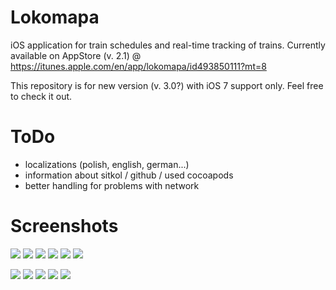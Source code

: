 Lokomapa
========

iOS application for train schedules and real-time tracking of trains.
Currently available on AppStore (v. 2.1) @ https://itunes.apple.com/en/app/lokomapa/id493850111?mt=8

This repository is for new version (v. 3.0?) with iOS 7 support only. Feel free to check it out.

ToDo
========
- localizations (polish, english, german...)
- information about sitkol / github / used cocoapods
- better handling for problems with network


Screenshots
========
![](/Screenshots/iphone01.png)
![](/Screenshots/iphone02.png)
![](/Screenshots/iphone03.png)
![](/Screenshots/iphone04.png)
![](/Screenshots/iphone05.png)
![](/Screenshots/iphone06.png)

![](/Screenshots/ipad01.png)
![](/Screenshots/ipad02.png)
![](/Screenshots/ipad03.png)
![](/Screenshots/ipad04.png)
![](/Screenshots/ipad05.png)
